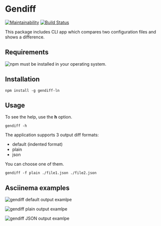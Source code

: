 # Gendiff

[![Maintainability](https://api.codeclimate.com/v1/badges/9e7eeab9932d9b6ad2fc/maintainability)](https://codeclimate.com/github/ashikov/frontend-project-lvl2/maintainability)
[![Build Status](https://travis-ci.com/ashikov/frontend-project-lvl2.svg?branch=master)](https://travis-ci.com/ashikov/frontend-project-lvl2)

This package includes CLI app which compares two configuration files and shows a difference.

## Requirements

![npm](https://www.npmjs.com/get-npm) must be installed in your operating system.

## Installation

```shell
npm install -g gendiff-ln
```

## Usage

To see the help, use the **h** option.

```shell
gendiff -h
```

The application supports 3 output diff formats:

* default (indented format)
* plain
* json

You can choose one of them.

```shell
gendiff -f plain ./file1.json ./file2.json
```

## Asciinema examples

![gendiff default output examlpe](https://asciinema.org/a/RbqQ2EKxKdbkFNW5WkaXuupEs)

![gendiff plain output examlpe](https://asciinema.org/a/QTk4G8OlUpZupuH1aDIeT76FL)

![gendiff JSON output examlpe](https://asciinema.org/a/EpnC5jFukKUysugzXJDmS05wm)
